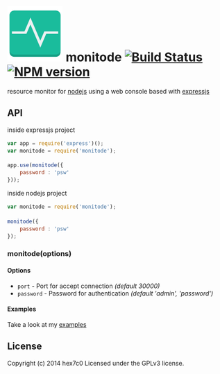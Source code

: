 ![alt tag](https://raw.githubusercontent.com/hex7c0/monitode/master/public/monitode.png) monitode
[![Build Status](https://travis-ci.org/hex7c0/monitode.svg?branch=master)](https://travis-ci.org/hex7c0/monitode) [![NPM version](https://badge.fury.io/js/monitode.svg)](http://badge.fury.io/js/monitode)
==============

resource monitor for [nodejs](http://nodejs.org) using a web console based with [expressjs](http://expressjs.com/)

## API

inside expressjs project
```js
var app = require('express')();
var monitode = require('monitode');

app.use(monitode({
    password : 'psw'
}));
```

inside nodejs project
```js
var monitode = require('monitode');

monitode({
    password : 'psw'
});
```

### monitode(options)

#### Options

  - `port` - Port for accept connection _(default 30000)_
  - `password` - Password for authentication _(default 'admin', 'password')_


#### Examples

Take a look at my [examples](https://github.com/hex7c0/monitode/tree/master/examples)

## License
Copyright (c) 2014 hex7c0
Licensed under the GPLv3 license.
